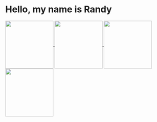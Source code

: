 <h1>Hello, my name is Randy</h1>

<a href="https://github.com/randydhack/#gh-dark-mode-only">
  <img height=150 align="center" src="https://github-readme-stats.vercel.app/api?username=randydhack&hide=stars,issues&show_icons=true&theme=react#gh-dark-mode-only" />
</a>
<a href="https://github.com/randydhack/#gh-dark-mode-only">
  <img height=150 align="center" src="https://github-readme-stats.vercel.app/api/top-langs?username=randydhack&layout=compact&langs_count=8&card_width=350&theme=react#gh-dark-mode-only" />
</a>

<a href="https://github.com/randydhack/#gh-light-mode-only">
  <img height=150 align="center" src="https://github-readme-stats.vercel.app/api?username=randydhack&hide=stars,issues&show_icons=true&theme=default#gh-light-mode-only" />
</a>
<a href="https://github.com/randydhack/#gh-light-mode-only">
  <img height=150 align="center" src="https://github-readme-stats.vercel.app/api/top-langs?username=randydhack&layout=compact&langs_count=8&card_width=350&theme=default#gh-light-mode-only" />
</a>

